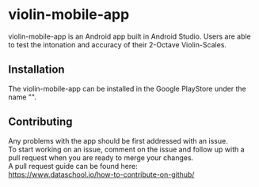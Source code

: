 # violin-mobile-app

violin-mobile-app is an Android app built in Android Studio. 
Users are able to test the intonation and accuracy of their 2-Octave Violin-Scales.

## Installation

The violin-mobile-app can be installed in the Google PlayStore under the name "".

## Contributing
Any problems with the app should be first addressed with an issue.  
To start working on an issue, comment on the issue and follow up with a pull request when you are ready to merge your changes.  
A pull request guide can be found here:  
https://www.dataschool.io/how-to-contribute-on-github/




